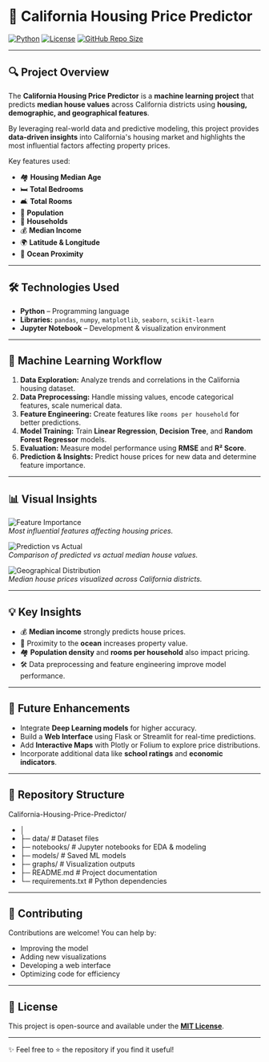 # 🏡 California Housing Price Predictor

[![Python](https://img.shields.io/badge/Python-3.11-blue?logo=python&logoColor=white)](https://www.python.org/)
[![License](https://img.shields.io/badge/License-MIT-green)](LICENSE)
[![GitHub Repo Size](https://img.shields.io/github/repo-size/SatyamKumar457/California-Housing-Price-Predictor)](https://github.com/SatyamKumar457/California-Housing-Price-Predictor)

---

## 🔍 Project Overview

The **California Housing Price Predictor** is a **machine learning project** that predicts **median house values** across California districts using **housing, demographic, and geographical features**.  

By leveraging real-world data and predictive modeling, this project provides **data-driven insights** into California's housing market and highlights the most influential factors affecting property prices.  

Key features used:  

- 🏘️ **Housing Median Age**  
- 🛏️ **Total Bedrooms**  
- 🛋️ **Total Rooms**  
- 👥 **Population**  
- 🏡 **Households**  
- 💰 **Median Income**  
- 🌍 **Latitude & Longitude**  
- 🌊 **Ocean Proximity**  

---

## 🛠️ Technologies Used

- **Python** – Programming language  
- **Libraries:** `pandas`, `numpy`, `matplotlib`, `seaborn`, `scikit-learn`  
- **Jupyter Notebook** – Development & visualization environment  

---

## 🧠 Machine Learning Workflow

1. **Data Exploration:** Analyze trends and correlations in the California housing dataset.  
2. **Data Preprocessing:** Handle missing values, encode categorical features, scale numerical data.  
3. **Feature Engineering:** Create features like `rooms per household` for better predictions.  
4. **Model Training:** Train **Linear Regression**, **Decision Tree**, and **Random Forest Regressor** models.  
5. **Evaluation:** Measure model performance using **RMSE** and **R² Score**.  
6. **Prediction & Insights:** Predict house prices for new data and determine feature importance.  

---

## 📊 Visual Insights

![Feature Importance](path/to/feature_importance_graph.png)  
*Most influential features affecting housing prices.*

![Prediction vs Actual](path/to/prediction_vs_actual_graph.png)  
*Comparison of predicted vs actual median house values.*

![Geographical Distribution](path/to/geographical_distribution_graph.png)  
*Median house prices visualized across California districts.*

---

## 💡 Key Insights

- 💰 **Median income** strongly predicts house prices.  
- 🌊 Proximity to the **ocean** increases property value.  
- 🏘️ **Population density** and **rooms per household** also impact pricing.  
- 🛠️ Data preprocessing and feature engineering improve model performance.  

---

## 🚀 Future Enhancements

- Integrate **Deep Learning models** for higher accuracy.  
- Build a **Web Interface** using Flask or Streamlit for real-time predictions.  
- Add **Interactive Maps** with Plotly or Folium to explore price distributions. 
- Incorporate additional data like **school ratings** and **economic indicators**.  

---

## 📂 Repository Structure
California-Housing-Price-Predictor/
- │
- ├─ data/ # Dataset files
- ├─ notebooks/ # Jupyter notebooks for EDA & modeling
- ├─ models/ # Saved ML models
- ├─ graphs/ # Visualization outputs
- ├─ README.md # Project documentation
- └─ requirements.txt # Python dependencies


---

## 🤝 Contributing

Contributions are welcome! You can help by:  

- Improving the model  
- Adding new visualizations  
- Developing a web interface  
- Optimizing code for efficiency  

---

## 📌 License

This project is open-source and available under the **[MIT License](LICENSE)**.

---

✨ Feel free to ⭐ the repository if you find it useful!

